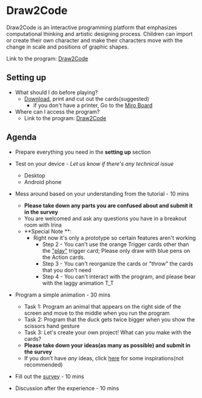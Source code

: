 # Draw2Code

Draw2Code is an interactive programming platform that emphasizes computational thinking and artistic designing process. Children can import or create their own character and make their characters move with the change in scale and positions of graphic shapes. 

Link to the program: [Draw2Code](http://hyejinim.github.io/draw2code)



## Setting up

- What should I do before playing?
  - [Download](https://github.com/hyejinim/draw2code/blob/master/assets/cards/draw2code_coding_cards.pdf), print and cut out the cards(suggested)
    - if you don't have a printer, Go to the [Miro Board](https://miro.com/app/board/o9J_ko0adOg=/)
- Where can I access the program?
  - Link to the program: [Draw2Code](http://hyejinim.github.io/draw2code)



## Agenda

- Prepare everything you need in the **setting up** section 

- Test on your device - *Let us know if there's any technical issue*

  - Desktop 
  - Android phone

- Mess around based on your understanding from the tutorial  - 10 mins

  - **Please take down any parts you are confused about and submit it in the survey**
  - You are welcomed and ask any questions you have in a breakout room with Irina
  - **Special Note **:
    - Right now it's only a prototype so certain features aren't working
      - Step 2 -  You can't use the orange Trigger cards other than the ["play"](https://github.com/hyejinim/draw2code/blob/master/assets/cards/Trigger_Play.png) trigger card; Please only draw with blue pens on the Action cards.
      - Step 3 - You can't reorganize the cards or "throw" the cards that you don't need
      - Step 4 - You can't interact with the program, and please bear with the laggy animation T_T

- Program a simple animation - 30 mins
  - Task 1: Program an animal that appears on the right side of the screen and move to the middle when you run the program
  - Task 2: Program that the duck gets twice bigger when you show the scissors hand gesture
  - Task 3: Let's create your own project! What can you make with the cards?
  - **Please take down your ideas(as many as possible) and submit in the survey**
  - If you don't have *any* ideas, click [here](https://docs.google.com/document/d/1bHBShg13TFhTErruXkIbynvSGfJyzOdNG26JPrGvIqY/edit?usp=sharing) for some inspirations(not recommended)

- Fill out the [survey](https://forms.gle/j8tQrkCdT2FUnBbo6) - 10 mins

- Discussion after the experience - 10 mins

  
